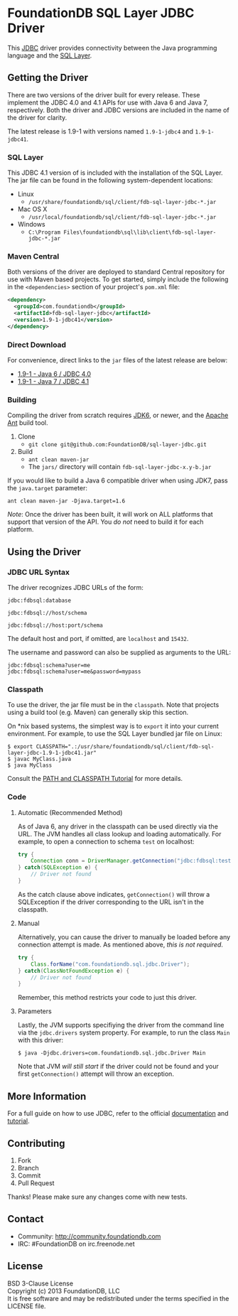 # FoundationDB SQL Layer JDBC Driver

This [JDBC](http://www.oracle.com/technetwork/java/overview-141217.html) driver
provides connectivity between the Java programming language and the
[SQL Layer](https://foundationdb.com/layers/sql/).


## Getting the Driver

There are two versions of the driver built for every release. These implement
the JDBC 4.0 and 4.1 APIs for use with Java 6 and Java 7, respectively. Both
the driver and JDBC versions are included in the name of the driver for
clarity.

The latest release is 1.9-1 with versions named `1.9-1-jdbc4` and
`1.9-1-jdbc41`.


### SQL Layer

This JDBC 4.1 version of is included with the installation of the SQL Layer.
The jar file can be found in the following system-dependent locations:

- Linux
    - `/usr/share/foundationdb/sql/client/fdb-sql-layer-jdbc-*.jar`
- Mac OS X
    - `/usr/local/foundationdb/sql/client/fdb-sql-layer-jdbc-*.jar`
- Windows
    - `C:\Program Files\foundationdb\sql\lib\client\fdb-sql-layer-jdbc-*.jar`


### Maven Central

Both versions of the driver are deployed to standard Central repository for
use with Maven based projects. To get started, simply include the following
in the `<dependencies>` section of your project's `pom.xml` file:

```xml
<dependency>
  <groupId>com.foundationdb</groupId>
  <artifactId>fdb-sql-layer-jdbc</artifactId>
  <version>1.9-1-jdbc41</version>
</dependency>
```


### Direct Download

For convenience, direct links to the `jar` files of the latest release are below:

- [1.9-1 - Java 6 / JDBC 4.0](http://search.maven.org/remotecontent?filepath=com/foundationdb/fdb-sql-layer-jdbc/1.9-1-jdbc4/fdb-sql-layer-jdbc-1.9-1-jdbc4.jar)
- [1.9-1 - Java 7 / JDBC 4.1](http://search.maven.org/remotecontent?filepath=com/foundationdb/fdb-sql-layer-jdbc/1.9-1-jdbc41/fdb-sql-layer-jdbc-1.9-1-jdbc41.jar)


### Building

Compiling the driver from scratch requires
[JDK6](http://www.oracle.com/technetwork/java/javase/downloads/index.html), or
newer, and the [Apache Ant](http://ant.apache.org/index.html) build tool.

1. Clone
    - `git clone git@github.com:FoundationDB/sql-layer-jdbc.git`
2. Build
    - `ant clean maven-jar`
    - The `jars/` directory will contain `fdb-sql-layer-jdbc-x.y-b.jar`

If you would like to build a Java 6 compatible driver when using JDK7, pass the
`java.target` parameter:

`ant clean maven-jar -Djava.target=1.6`

*Note*: Once the driver has been built, it will work on ALL platforms that
support that version of the API. You *do not* need to build it for each
platform.


## Using the Driver

### JDBC URL Syntax

The driver recognizes JDBC URLs of the form:

    jdbc:fdbsql:database

    jdbc:fdbsql://host/schema

    jdbc:fdbsql://host:port/schema

The default host and port, if omitted, are `localhost` and `15432`.

The username and password can also be supplied as arguments to the URL:

    jdbc:fdbsql:schema?user=me
    jdbc:fdbsql:schema?user=me&password=mypass


### Classpath

To use the driver, the jar file must be in the `classpath`. Note that projects
using a build tool (e.g. Maven) can generally skip this section.

On *nix based systems, the simplest way is to `export` it into your current
environment. For example, to use the SQL Layer bundled jar file on Linux:

```
$ export CLASSPATH=".:/usr/share/foundationdb/sql/client/fdb-sql-layer-jdbc-1.9-1-jdbc41.jar"
$ javac MyClass.java
$ java MyClass
```

Consult the [PATH and CLASSPATH Tutorial](http://docs.oracle.com/javase/tutorial/essential/environment/paths.html)
for more details.


### Code

1. Automatic (Recommended Method)

    As of Java 6, any driver in the classpath can be used directly via the
    URL. The JVM handles all class lookup and loading automatically. For
    example, to open a connection to schema `test` on localhost:

    ```java
    try {
        Connection conn = DriverManager.getConnection("jdbc:fdbsql:test");
    } catch(SQLException e) {
        // Driver not found
    }
    ```

    As the catch clause above indicates, `getConnection()` will throw a
    SQLException if the driver corresponding to the URL isn't in the classpath.

2. Manual

    Alternatively, you can cause the driver to manually be loaded before any
    connection attempt is made. As mentioned above, *this is not required*.

    ```java
    try {
        Class.forName("com.foundationdb.sql.jdbc.Driver");
    } catch(ClassNotFoundException e) {
        // Driver not found
    }
    ```

   Remember, this method restricts your code to just this driver.

3. Parameters

   Lastly, the JVM supports specifiying the driver from the command line via
   the `jdbc.drivers` system property. For example, to run the class `Main`
   with this driver:

    `$ java -Djdbc.drivers=com.foundationdb.sql.jdbc.Driver Main`

   Note that JVM *will still start* if the driver could not be found and your
   first `getConnection()` attempt will throw an exception.


## More Information

For a full guide on how to use JDBC, refer to the official
[documentation](http://www.oracle.com/technetwork/java/javase/jdbc/)
and [tutorial](http://docs.oracle.com/javase/tutorial/jdbc/).


## Contributing

1. Fork
2. Branch
3. Commit
4. Pull Request

Thanks! Please make sure any changes come with new tests.


## Contact

* Community: http://community.foundationdb.com
* IRC: #FoundationDB on irc.freenode.net


## License

BSD 3-Clause License  
Copyright (c) 2013 FoundationDB, LLC  
It is free software and may be redistributed under the terms specified
in the LICENSE file.

